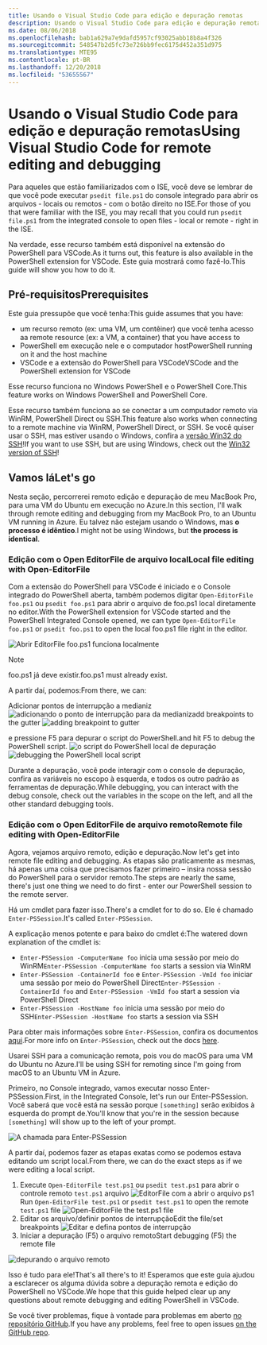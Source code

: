 ```yaml
---
title: Usando o Visual Studio Code para edição e depuração remotas
description: Usando o Visual Studio Code para edição e depuração remotas
ms.date: 08/06/2018
ms.openlocfilehash: bab1a629a7e9dafd5957cf93025abb18b8a4f326
ms.sourcegitcommit: 548547b2d5fc73e726bb9fec6175d452a351d975
ms.translationtype: MTE95
ms.contentlocale: pt-BR
ms.lasthandoff: 12/20/2018
ms.locfileid: "53655567"
---
```

# <a name="using-visual-studio-code-for-remote-editing-and-debugging"></a><span data-ttu-id="aae74-103">Usando o Visual Studio Code para edição e depuração remotas</span><span class="sxs-lookup"><span data-stu-id="aae74-103">Using Visual Studio Code for remote editing and debugging</span></span>

<span data-ttu-id="aae74-104">Para aqueles que estão familiarizados com o ISE, você deve se lembrar de que você pode executar `psedit file.ps1` do console integrado para abrir os arquivos - locais ou remotos - com o botão direito no ISE.</span><span class="sxs-lookup"><span data-stu-id="aae74-104">For those of you that were familiar with the ISE, you may recall that you could run `psedit file.ps1` from the integrated console to open files - local or remote - right in the ISE.</span></span>

<span data-ttu-id="aae74-105">Na verdade, esse recurso também está disponível na extensão do PowerShell para VSCode.</span><span class="sxs-lookup"><span data-stu-id="aae74-105">As it turns out, this feature is also available in the PowerShell extension for VSCode.</span></span> <span data-ttu-id="aae74-106">Este guia mostrará como fazê-lo.</span><span class="sxs-lookup"><span data-stu-id="aae74-106">This guide will show you how to do it.</span></span>

## <a name="prerequisites"></a><span data-ttu-id="aae74-107">Pré-requisitos</span><span class="sxs-lookup"><span data-stu-id="aae74-107">Prerequisites</span></span>

<span data-ttu-id="aae74-108">Este guia pressupõe que você tenha:</span><span class="sxs-lookup"><span data-stu-id="aae74-108">This guide assumes that you have:</span></span>

- <span data-ttu-id="aae74-109">um recurso remoto (ex: uma VM, um contêiner) que você tenha acesso a</span><span class="sxs-lookup"><span data-stu-id="aae74-109">a remote resource (ex: a VM, a container) that you have access to</span></span>
- <span data-ttu-id="aae74-110">PowerShell em execução nele e o computador host</span><span class="sxs-lookup"><span data-stu-id="aae74-110">PowerShell running on it and the host machine</span></span>
- <span data-ttu-id="aae74-111">VSCode e a extensão do PowerShell para VSCode</span><span class="sxs-lookup"><span data-stu-id="aae74-111">VSCode and the PowerShell extension for VSCode</span></span>

<span data-ttu-id="aae74-112">Esse recurso funciona no Windows PowerShell e o PowerShell Core.</span><span class="sxs-lookup"><span data-stu-id="aae74-112">This feature works on Windows PowerShell and PowerShell Core.</span></span>

<span data-ttu-id="aae74-113">Esse recurso também funciona ao se conectar a um computador remoto via WinRM, PowerShell Direct ou SSH.</span><span class="sxs-lookup"><span data-stu-id="aae74-113">This feature also works when connecting to a remote machine via WinRM, PowerShell Direct, or SSH.</span></span> <span data-ttu-id="aae74-114">Se você quiser usar o SSH, mas estiver usando o Windows, confira a [versão Win32 do SSH](https://github.com/PowerShell/Win32-OpenSSH)!</span><span class="sxs-lookup"><span data-stu-id="aae74-114">If you want to use SSH, but are using Windows, check out the [Win32 version of SSH](https://github.com/PowerShell/Win32-OpenSSH)!</span></span>

## <a name="lets-go"></a><span data-ttu-id="aae74-115">Vamos lá</span><span class="sxs-lookup"><span data-stu-id="aae74-115">Let's go</span></span>

<span data-ttu-id="aae74-116">Nesta seção, percorrerei remoto edição e depuração de meu MacBook Pro, para uma VM do Ubuntu em execução no Azure.</span><span class="sxs-lookup"><span data-stu-id="aae74-116">In this section, I'll walk through remote editing and debugging from my MacBook Pro, to an Ubuntu VM running in Azure.</span></span> <span data-ttu-id="aae74-117">Eu talvez não estejam usando o Windows, mas **o processo é idêntico**.</span><span class="sxs-lookup"><span data-stu-id="aae74-117">I might not be using Windows, but **the process is identical**.</span></span>

### <a name="local-file-editing-with-open-editorfile"></a><span data-ttu-id="aae74-118">Edição com o Open EditorFile de arquivo local</span><span class="sxs-lookup"><span data-stu-id="aae74-118">Local file editing with Open-EditorFile</span></span>

<span data-ttu-id="aae74-119">Com a extensão do PowerShell para VSCode é iniciado e o Console integrado do PowerShell aberta, também podemos digitar `Open-EditorFile foo.ps1` ou `psedit foo.ps1` para abrir o arquivo de foo.ps1 local diretamente no editor.</span><span class="sxs-lookup"><span data-stu-id="aae74-119">With the PowerShell extension for VSCode started and the PowerShell Integrated Console opened, we can type `Open-EditorFile foo.ps1` or `psedit foo.ps1` to open the local foo.ps1 file right in the editor.</span></span>

![Abrir EditorFile foo.ps1 funciona localmente](https://user-images.githubusercontent.com/2644648/34895897-7c2c46ac-f79c-11e7-9410-a252aff52f13.png)

>[!NOTE]
> <span data-ttu-id="aae74-121">foo.ps1 já deve existir.</span><span class="sxs-lookup"><span data-stu-id="aae74-121">foo.ps1 must already exist.</span></span>

<span data-ttu-id="aae74-122">A partir daí, podemos:</span><span class="sxs-lookup"><span data-stu-id="aae74-122">From there, we can:</span></span>

<span data-ttu-id="aae74-123">Adicionar pontos de interrupção a medianiz ![adicionando o ponto de interrupção para da medianiz](https://user-images.githubusercontent.com/2644648/34895893-7bdc38e2-f79c-11e7-8026-8ad53f9a1bad.png)</span><span class="sxs-lookup"><span data-stu-id="aae74-123">add breakpoints to the gutter ![adding breakpoint to gutter](https://user-images.githubusercontent.com/2644648/34895893-7bdc38e2-f79c-11e7-8026-8ad53f9a1bad.png)</span></span>

<span data-ttu-id="aae74-124">e pressione F5 para depurar o script do PowerShell.</span><span class="sxs-lookup"><span data-stu-id="aae74-124">and hit F5 to debug the PowerShell script.</span></span>
<span data-ttu-id="aae74-125">![o script do PowerShell local de depuração](https://user-images.githubusercontent.com/2644648/34895894-7bedb874-f79c-11e7-9180-7e0dc2d02af8.png)</span><span class="sxs-lookup"><span data-stu-id="aae74-125">![debugging the PowerShell local script](https://user-images.githubusercontent.com/2644648/34895894-7bedb874-f79c-11e7-9180-7e0dc2d02af8.png)</span></span>

<span data-ttu-id="aae74-126">Durante a depuração, você pode interagir com o console de depuração, confira as variáveis no escopo à esquerda, e todos os outro padrão as ferramentas de depuração.</span><span class="sxs-lookup"><span data-stu-id="aae74-126">While debugging, you can interact with the debug console, check out the variables in the scope on the left, and all the other standard debugging tools.</span></span>

### <a name="remote-file-editing-with-open-editorfile"></a><span data-ttu-id="aae74-127">Edição com o Open EditorFile de arquivo remoto</span><span class="sxs-lookup"><span data-stu-id="aae74-127">Remote file editing with Open-EditorFile</span></span>

<span data-ttu-id="aae74-128">Agora, vejamos arquivo remoto, edição e depuração.</span><span class="sxs-lookup"><span data-stu-id="aae74-128">Now let's get into remote file editing and debugging.</span></span> <span data-ttu-id="aae74-129">As etapas são praticamente as mesmas, há apenas uma coisa que precisamos fazer primeiro – insira nossa sessão do PowerShell para o servidor remoto.</span><span class="sxs-lookup"><span data-stu-id="aae74-129">The steps are nearly the same, there's just one thing we need to do first - enter our PowerShell session to the remote server.</span></span>

<span data-ttu-id="aae74-130">Há um cmdlet para fazer isso.</span><span class="sxs-lookup"><span data-stu-id="aae74-130">There's a cmdlet for to do so.</span></span> <span data-ttu-id="aae74-131">Ele é chamado `Enter-PSSession`.</span><span class="sxs-lookup"><span data-stu-id="aae74-131">It's called `Enter-PSSession`.</span></span>

<span data-ttu-id="aae74-132">A explicação menos potente e para baixo do cmdlet é:</span><span class="sxs-lookup"><span data-stu-id="aae74-132">The watered down explanation of the cmdlet is:</span></span>

- <span data-ttu-id="aae74-133">`Enter-PSSession -ComputerName foo` inicia uma sessão por meio do WinRM</span><span class="sxs-lookup"><span data-stu-id="aae74-133">`Enter-PSSession -ComputerName foo` starts a session via WinRM</span></span>
- <span data-ttu-id="aae74-134">`Enter-PSSession -ContainerId foo` e `Enter-PSSession -VmId foo` iniciar uma sessão por meio do PowerShell Direct</span><span class="sxs-lookup"><span data-stu-id="aae74-134">`Enter-PSSession -ContainerId foo` and `Enter-PSSession -VmId foo` start a session via PowerShell Direct</span></span>
- <span data-ttu-id="aae74-135">`Enter-PSSession -HostName foo` inicia uma sessão por meio do SSH</span><span class="sxs-lookup"><span data-stu-id="aae74-135">`Enter-PSSession -HostName foo` starts a session via SSH</span></span>

<span data-ttu-id="aae74-136">Para obter mais informações sobre `Enter-PSSession`, confira os documentos [aqui](https://docs.microsoft.com/en-us/powershell/module/microsoft.powershell.core/enter-pssession?view=powershell-6).</span><span class="sxs-lookup"><span data-stu-id="aae74-136">For more info on `Enter-PSSession`, check out the docs [here](https://docs.microsoft.com/en-us/powershell/module/microsoft.powershell.core/enter-pssession?view=powershell-6).</span></span>

<span data-ttu-id="aae74-137">Usarei SSH para a comunicação remota, pois vou do macOS para uma VM do Ubuntu no Azure.</span><span class="sxs-lookup"><span data-stu-id="aae74-137">I'll be using SSH for remoting since I'm going from macOS to an Ubuntu VM in Azure.</span></span>

<span data-ttu-id="aae74-138">Primeiro, no Console integrado, vamos executar nosso Enter-PSSession.</span><span class="sxs-lookup"><span data-stu-id="aae74-138">First, in the Integrated Console, let's run our Enter-PSSession.</span></span> <span data-ttu-id="aae74-139">Você saberá que você está na sessão porque `[something]` serão exibidos à esquerda do prompt de.</span><span class="sxs-lookup"><span data-stu-id="aae74-139">You'll know that you're in the session because `[something]` will show up to the left of your prompt.</span></span>

![A chamada para Enter-PSSession](https://user-images.githubusercontent.com/2644648/34895896-7c18e0bc-f79c-11e7-9b36-6f4bd0e9b0db.png)

<span data-ttu-id="aae74-141">A partir daí, podemos fazer as etapas exatas como se podemos estava editando um script local.</span><span class="sxs-lookup"><span data-stu-id="aae74-141">From there, we can do the exact steps as if we were editing a local script.</span></span>

1. <span data-ttu-id="aae74-142">Execute `Open-EditorFile test.ps1` ou `psedit test.ps1` para abrir o controle remoto `test.ps1` arquivo ![EditorFile com a abrir o arquivo ps1](https://user-images.githubusercontent.com/2644648/34895898-7c3e6a12-f79c-11e7-8bdf-549b591ecbcb.png)</span><span class="sxs-lookup"><span data-stu-id="aae74-142">Run `Open-EditorFile test.ps1` or `psedit test.ps1` to open the remote `test.ps1` file ![Open-EditorFile the test.ps1 file](https://user-images.githubusercontent.com/2644648/34895898-7c3e6a12-f79c-11e7-8bdf-549b591ecbcb.png)</span></span>
2. <span data-ttu-id="aae74-143">Editar os arquivo/definir pontos de interrupção</span><span class="sxs-lookup"><span data-stu-id="aae74-143">Edit the file/set breakpoints</span></span> ![Editar e defina pontos de interrupção](https://user-images.githubusercontent.com/2644648/34895892-7bb68246-f79c-11e7-8c0a-c2121773afbb.png)
3. <span data-ttu-id="aae74-145">Iniciar a depuração (F5) o arquivo remoto</span><span class="sxs-lookup"><span data-stu-id="aae74-145">Start debugging (F5) the remote file</span></span>

![depurando o arquivo remoto](https://user-images.githubusercontent.com/2644648/34895895-7c040782-f79c-11e7-93ea-47724fa5c10d.png)

<span data-ttu-id="aae74-147">Isso é tudo para ele!</span><span class="sxs-lookup"><span data-stu-id="aae74-147">That's all there's to it!</span></span> <span data-ttu-id="aae74-148">Esperamos que este guia ajudou a esclarecer os alguma dúvida sobre a depuração remota e edição do PowerShell no VSCode.</span><span class="sxs-lookup"><span data-stu-id="aae74-148">We hope that this guide helped clear up any questions about remote debugging and editing PowerShell in VSCode.</span></span>

<span data-ttu-id="aae74-149">Se você tiver problemas, fique à vontade para problemas em aberto [no repositório GitHub](http://github.com/powershell/vscode-powershell).</span><span class="sxs-lookup"><span data-stu-id="aae74-149">If you have any problems, feel free to open issues [on the GitHub repo](http://github.com/powershell/vscode-powershell).</span></span>

